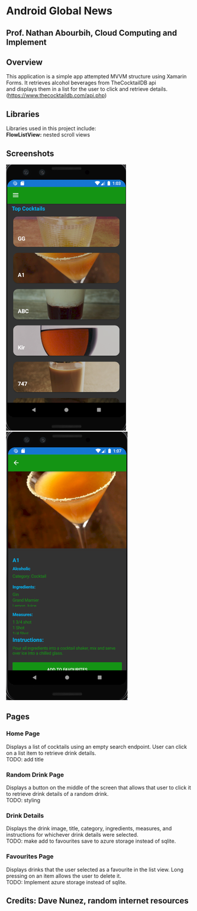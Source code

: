 # Android Global News
## Prof. Nathan Abourbih, Cloud Computing and Implement

## Overview
This application is a simple app attempted MVVM structure using Xamarin Forms. It retrieves alcohol beverages from TheCocktailDB api  
and displays them in a list for the user to click and retrieve details.(https://www.thecocktaildb.com/api.php)  

## Libraries
Libraries used in this project include:  
**FlowListView:** nested scroll views  

## Screenshots
![homePage](./screenshots/bar_home.PNG)
![searchPage](./screenshots/bar_details.PNG)

## Pages  

### Home Page  
Displays a list of cocktails using an empty search endpoint. User can click on a list item to retrieve drink details.  
TODO: add title  

### Random Drink Page  
Displays a button on the middle of the screen that allows that user to click it to retrieve drink details of a random drink.  
TODO: styling  

### Drink Details
Displays the drink image, title, category, ingredients, measures, and instructions for whichever drink details were selected.  
TODO: make add to favourites save to azure storage instead of sqlite.  

### Favourites Page
Displays drinks that the user selected as a favourite in the list view. Long pressing on an item allows the user to delete it.  
TODO: Implement azure storage instead of sqlite.  


## Credits: Dave Nunez, random internet resources
